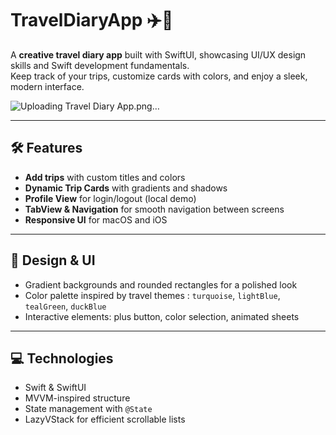 # TravelDiaryApp ✈️📔

A **creative travel diary app** built with SwiftUI, showcasing UI/UX design skills and Swift development fundamentals.  
Keep track of your trips, customize cards with colors, and enjoy a sleek, modern interface.  


![Uploading Travel Diary App.png…]()

---

## 🛠 Features
- **Add trips** with custom titles and colors  
- **Dynamic Trip Cards** with gradients and shadows  
- **Profile View** for login/logout (local demo)  
- **TabView & Navigation** for smooth navigation between screens  
- **Responsive UI** for macOS and iOS  

---

## 🎨 Design & UI
- Gradient backgrounds and rounded rectangles for a polished look  
- Color palette inspired by travel themes : `turquoise`, `lightBlue`, `tealGreen`, `duckBlue`  
- Interactive elements: plus button, color selection, animated sheets  

---

## 💻 Technologies
- Swift & SwiftUI  
- MVVM-inspired structure  
- State management with `@State`  
- LazyVStack for efficient scrollable lists
